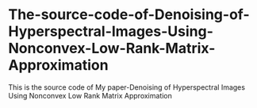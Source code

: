 # The-source-code-of-Denoising-of-Hyperspectral-Images-Using-Nonconvex-Low-Rank-Matrix-Approximation
This is the source code of My paper-Denoising of Hyperspectral Images Using Nonconvex Low Rank Matrix Approximation
